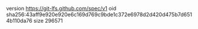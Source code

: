 version https://git-lfs.github.com/spec/v1
oid sha256:43aff9e920e920e6c169d769c9bde1c372e6978d2d420d475b7d6514b110da76
size 296571
